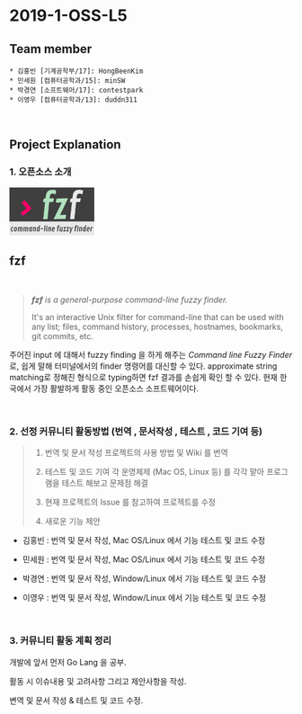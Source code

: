 # 2019-1-OSS-L5


## Team member

```
* 김홍빈 [기계공학부/17]: HongBeenKim 
* 민세원 [컴퓨터공학과/15]: minSW 
* 박경연 [소프트웨어/17]: contestpark
* 이영우 [컴퓨터공학과/13]: duddn311
```

<br/>

## Project Explanation

### 1. 오픈소스 소개

<img src="https://raw.githubusercontent.com/junegunn/i/master/fzf.png" width="30%">

## fzf

<br/>

> ***fzf** is a general-purpose command-line fuzzy finder.*
>
> It's an interactive Unix filter for command-line that can be used with any list; files, command history, processes, hostnames, bookmarks, git commits, etc.

주어진 input 에 대해서 fuzzy finding 을 하게 해주는 *Command line Fuzzy Finder* 로, 쉽게 말해 터미널에서의 finder 명령어를 대신할 수 있다.
approximate string matching로 정해진 형식으로 typing하면 fzf 결과를 손쉽게 확인 할 수 있다.
현재 한국에서 가장 활발하게 활동 중인 오픈소스 소프트웨어이다.


<br/>

### 2. 선정 커뮤니티 활동방법 (번역 , 문서작성 , 테스트 , 코드 기여 등)
> 1. 번역 및 문서 작성 프로젝트의 사용 방법 및 Wiki 를 번역
>
> 2. 테스트 및 코드 기여 각 운영체제 (Mac OS, Linux 등) 를 각각 맡아 프로그램을 테스트 해보고 문제점 해결
>
> 3. 현재 프로젝트의 Issue 를 참고하여 프로젝트를 수정
>
> 4. 새로운 기능 제안

* 김홍빈 : 번역 및 문서 작성, Mac OS/Linux 에서 기능 테스트 및 코드 수정

* 민세원 : 번역 및 문서 작성, Mac OS/Linux 에서 기능 테스트 및 코드 수정

* 박경연 : 번역 및 문서 작성, Window/Linux 에서 기능 테스트 및 코드 수정

* 이영우 : 번역 및 문서 작성, Window/Linux 에서 기능 테스트 및 코드 수정

<br/>

### 3. 커뮤니티 활동 계획 정리
개발에 앞서 먼저 Go Lang 을 공부.

활동 시 이슈내용 및 고려사항 그리고 제안사항을 작성.

변역 및 문서 작성 & 테스트 및 코드 수정.
